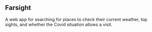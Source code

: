 ## Farsight

A web app for searching for places to check their current weather, top sights, and whether the Covid situation allows a visit.
